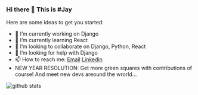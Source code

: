 ### Hi there 👋 This is #Jay

<!--
**jveer634/jveer634** is a ✨ _special_ ✨ repository because its `README.md` (this file) appears on your GitHub profile.
-->
Here are some ideas to get you started:

- 🔭 I’m currently working on Django
- 🌱 I’m currently learning React
- 👯 I’m looking to collaborate on Django, Python, React
- 🤔 I’m looking for help with Django
- 📫 How to reach me:  [Email](mailto:jveer.nalam@gmail.com)   [Linkedin](https://www.linkedin.com/in/jveernalam)
- NEW YEAR RESOLUTION: Get more green squares with contributions of course! And meet new devs areound the wrorld...

![github stats](https://github-readme-stats.vercel.app/api?username=jveer634&show_icons=true)
